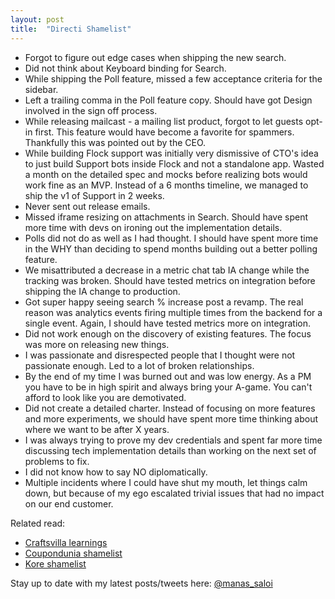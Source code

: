 ```yaml
---
layout: post
title:  "Directi Shamelist"
---
```


- Forgot to figure out edge cases when shipping the new search.
- Did not think about Keyboard binding for Search.
- While shipping the Poll feature, missed a few acceptance criteria for the sidebar.
- Left a trailing comma in the Poll feature copy. Should have got Design involved in the sign off process.
- While releasing mailcast - a mailing list product, forgot to let guests opt-in first. This feature would have become a favorite for spammers. Thankfully this was pointed out by the CEO.
- While building Flock support was initially very dismissive of CTO's idea to just build Support bots inside Flock and not a standalone app. Wasted a month on the detailed spec and mocks before realizing bots would work fine as an MVP. Instead of a 6 months timeline, we managed to ship the v1 of Support in 2 weeks.
- Never sent out release emails.
- Missed iframe resizing on attachments in Search. Should have spent more time with devs on ironing out the implementation details.
- Polls did not do as well as I had thought. I should have spent more time in the WHY than deciding to spend months building out a better polling feature.
- We misattributed a decrease in a metric chat tab IA change while the tracking was broken. Should have tested metrics on integration before shipping the IA change to production.
- Got super happy seeing search % increase post a revamp. The real reason was analytics events firing multiple times from the backend for a single event. Again, I should have tested metrics more on integration.
- Did not work enough on the discovery of existing features. The focus was more on releasing new things.
- I was passionate and disrespected people that I thought were not passionate enough. Led to a lot of broken relationships.
- By the end of my time I was burned out and was low energy. As a PM you have to be in high spirit and always bring your A-game. You can't afford to look like you are demotivated.
- Did not create a detailed charter. Instead of focusing on more features and more experiments, we should have spent more time thinking about where we want to be after X years.
- I was always trying to prove my dev credentials and spent far more time discussing tech implementation details than working on the next set of problems to fix.
- I did not know how to say NO diplomatically.
- Multiple incidents where I could have shut my mouth, let things calm down, but because of my ego escalated trivial issues that had no impact on our end customer.

Related read:
- [Craftsvilla learnings](https://manassaloi.com/2020/11/21/craftsvilla-learnings.html)
- [Coupondunia shamelist](https://manassaloi.com/2020/11/20/coupondunia-shamelist.html)
- [Kore shamelist](https://manassaloi.com/2021/02/15/kore-shamelist.html)

Stay up to date with my latest posts/tweets here: [@manas_saloi](http://twitter.com/manas_saloi)
